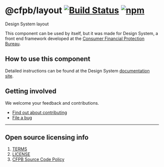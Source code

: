 # @cfpb/layout [![Build Status](https://img.shields.io/travis/cfpb/design-system.svg)](https://travis-ci.org/cfpb/design-system) [![npm](https://img.shields.io/npm/v/@cfpb/layout.svg?style=flat-square)](https://www.npmjs.com/package/@cfpb/layout)

Design System layout

This component can be used by itself, but it was made for Design System,
a front end framework developed at the
[Consumer Financial Protection Bureau](https://consumerfinance.gov).

## How to use this component

Detailed instructions can be found at the Design System
[documentation site](https://cfpb.github.io/design-system/).

## Getting involved

We welcome your feedback and contributions.

- [Find out about contributing](https://github.com/cfpb/design-system/blob/main/CONTRIBUTING.md)
- [File a bug](https://github.com/cfpb/design-system/issues/new?labels=bug)

---

## Open source licensing info

1. [TERMS](TERMS.md)
2. [LICENSE](LICENSE)
3. [CFPB Source Code Policy](https://github.com/cfpb/source-code-policy/)
